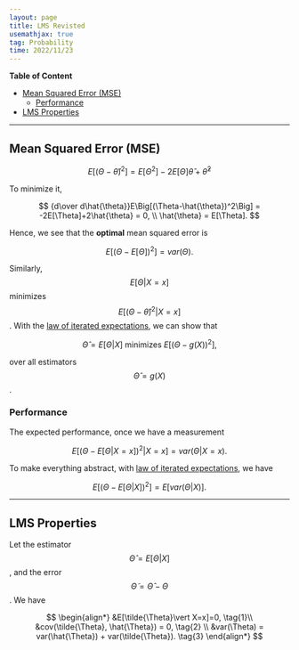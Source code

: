 ```yaml
---
layout: page
title: LMS Revisted
usemathjax: true
tag: Probability
time: 2022/11/23
---
```


**Table of Content**
- [Mean Squared Error (MSE)](#mean-squared-error-mse)
  - [Performance](#performance)
- [LMS Properties](#lms-properties)

---

## Mean Squared Error (MSE)

$$
E\Big[(\Theta-\hat{\theta})^2\Big] = E[\Theta^2] - 2E[\Theta]\hat{\theta} + \hat{\theta}^2
$$

To minimize it,

$$
{d\over d\hat{\theta}}E\Big[(\Theta-\hat{\theta})^2\Big] = -2E[\Theta]+2\hat{\theta} = 0, \\
\hat{\theta} = E[\Theta].
$$

Hence, we see that the **optimal** mean squared error is

$$
E\Big[(\Theta-E[\Theta])^2 \Big] = var(\Theta).
$$

Similarly, $$E[\Theta\vert X=x]$$ minimizes $$E\Big[(\Theta-\hat{\theta})^2\vert X=x \Big]$$. With the [law of iterated expectations](5-more-on-conditioning/#law-of-iterated-expectations), we can show that

$$
\hat{\Theta} = E[\Theta\vert X] \text{ minimizes } E\Big[(\Theta-g(X))^2 \Big],
$$

over all estimators $$\hat{\Theta}=g(X)$$.

### Performance

The expected performance, once we have a measurement

$$
E\Big[(\Theta-E[\Theta\vert X=x])^2\vert X=x \Big] = var(\Theta\vert X=x).
$$

To make everything abstract, with [law of iterated expectations](5-more-on-conditioning/#law-of-iterated-expectations), we have

$$
E\Big[(\Theta-E[\Theta\vert X])^2 \Big] = E\Big[var(\Theta\vert X)\Big].
$$

---

## LMS Properties

Let the estimator $$\hat{\Theta}=E[\Theta\vert X]$$, and the error $$\tilde \Theta=\hat{\Theta}-\Theta$$. We have 

$$
\begin{align*}
&E[\tilde{\Theta}\vert X=x]=0, \tag{1}\\
&cov(\tilde{\Theta}, \hat{\Theta}) = 0, \tag{2} \\
&var(\Theta) = var(\hat{\Theta}) + var(\tilde{\Theta}). \tag{3}
\end{align*}
$$